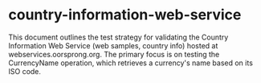 # country-information-web-service
This document outlines the test strategy for validating the Country Information Web Service (web samples, country info) hosted at webservices.oorsprong.org. The primary focus is on testing the CurrencyName operation, which retrieves a currency's name based on its ISO code.

